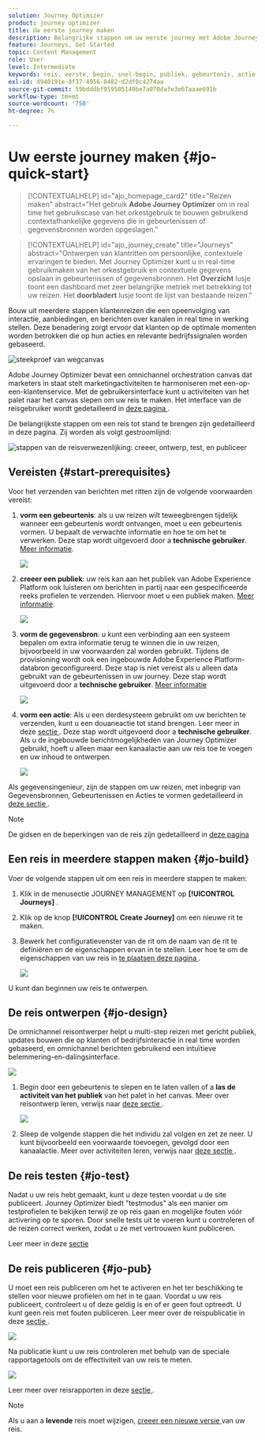 ```yaml
---
solution: Journey Optimizer
product: journey optimizer
title: Uw eerste journey maken
description: Belangrijke stappen om uw eerste journey met Adobe Journey Optimizer te maken
feature: Journeys, Get Started
topic: Content Management
role: User
level: Intermediate
keywords: reis, eerste, begin, snel-begin, publiek, gebeurtenis, actie
exl-id: d940191e-8f37-4956-8482-d2df0c4274aa
source-git-commit: 59bdddbf959505140be7a070dafe3e67aaae691b
workflow-type: tm+mt
source-wordcount: '758'
ht-degree: 7%

---
```


# Uw eerste journey maken {#jo-quick-start}

>[!CONTEXTUALHELP]
>id="ajo_homepage_card2"
>title="Reizen maken"
>abstract="Het gebruik **Adobe Journey Optimizer** om in real time het gebruikscase van het orkestgebruik te bouwen gebruikend contextafhankelijke gegevens die in gebeurtenissen of gegevensbronnen worden opgeslagen."

>[!CONTEXTUALHELP]
>id="ajo_journey_create"
>title="Journeys"
>abstract="Ontwerpen van klantritten om persoonlijke, contextuele ervaringen te bieden. Met Journey Optimizer kunt u in real-time gebruikmaken van het orkestgebruik en contextuele gegevens opslaan in gebeurtenissen of gegevensbronnen. Het **Overzicht** lusje toont een dashboard met zeer belangrijke metriek met betrekking tot uw reizen. Het **doorbladert** lusje toont de lijst van bestaande reizen."

Bouw uit meerdere stappen klantenreizen die een opeenvolging van interactie, aanbiedingen, en berichten over kanalen in real time in werking stellen. Deze benadering zorgt ervoor dat klanten op de optimale momenten worden betrokken die op hun acties en relevante bedrijfssignalen worden gebaseerd.

![ steekproef van wegcanvas ](assets/journey38.png)

Adobe Journey Optimizer bevat een omnichannel orchestration canvas dat marketers in staat stelt marketingactiviteiten te harmoniseren met een-op-een-klantenservice. Met de gebruikersinterface kunt u activiteiten van het palet naar het canvas slepen om uw reis te maken. Het interface van de reisgebruiker wordt gedetailleerd in [ deze pagina ](journey-ui.md).

De belangrijkste stappen om een reis tot stand te brengen zijn gedetailleerd in deze pagina. Zij worden als volgt gestroomlijnd:

![ stappen van de reisverwezenlijking: creeer, ontwerp, test, en publiceer ](assets/journey-creation-process.png)


## Vereisten {#start-prerequisites}

Voor het verzenden van berichten met ritten zijn de volgende voorwaarden vereist:

1. **vorm een gebeurtenis**: als u uw reizen wilt teweegbrengen tijdelijk wanneer een gebeurtenis wordt ontvangen, moet u een gebeurtenis vormen. U bepaalt de verwachte informatie en hoe te om het te verwerken. Deze stap wordt uitgevoerd door a **technische gebruiker**. [Meer informatie](../event/about-events.md).

   ![](assets/jo-event7bis.png)

1. **creeer een publiek**: uw reis kan aan het publiek van Adobe Experience Platform ook luisteren om berichten in partij naar een gespecificeerde reeks profielen te verzenden. Hiervoor moet u een publiek maken. [Meer informatie](../audience/about-audiences.md).

   ![](assets/segment2.png)

1. **vorm de gegevensbron**: u kunt een verbinding aan een systeem bepalen om extra informatie terug te winnen die in uw reizen, bijvoorbeeld in uw voorwaarden zal worden gebruikt. Tijdens de provisioning wordt ook een ingebouwde Adobe Experience Platform-databron geconfigureerd. Deze stap is niet vereist als u alleen data gebruikt van de gebeurtenissen in uw journey. Deze stap wordt uitgevoerd door a **technische gebruiker**. [Meer informatie](../datasource/about-data-sources.md)

   ![](assets/jo-datasource.png)

1. **vorm een actie**: Als u een derdesysteem gebruikt om uw berichten te verzenden, kunt u een douaneactie tot stand brengen. Leer meer in deze [ sectie ](../action/action.md). Deze stap wordt uitgevoerd door a **technische gebruiker**. Als u de ingebouwde berichtmogelijkheden van Journey Optimizer gebruikt, hoeft u alleen maar een kanaalactie aan uw reis toe te voegen en uw inhoud te ontwerpen.

   ![](assets/custom2.png)



Als gegevensingenieur, zijn de stappen om uw reizen, met inbegrip van Gegevensbronnen, Gebeurtenissen en Acties te vormen gedetailleerd in [ deze sectie ](../configuration/about-data-sources-events-actions.md).


>[!NOTE]
>
>De gidsen en de beperkingen van de reis zijn gedetailleerd in [ deze pagina ](../start/guardrails.md)

## Een reis in meerdere stappen maken {#jo-build}

Voer de volgende stappen uit om een reis in meerdere stappen te maken:

1. Klik in de menusectie JOURNEY MANAGEMENT op **[!UICONTROL Journeys]** .

1. Klik op de knop **[!UICONTROL Create Journey]** om een nieuwe rit te maken.

1. Bewerk het configuratievenster van de rit om de naam van de rit te definiëren en de eigenschappen ervan in te stellen. Leer hoe te om de eigenschappen van uw reis in [ te plaatsen deze pagina ](journey-properties.md).

   ![](assets/jo-properties.png)

U kunt dan beginnen uw reis te ontwerpen.

## De reis ontwerpen {#jo-design}

De omnichannel reisontwerper helpt u multi-step reizen met gericht publiek, updates bouwen die op klanten of bedrijfsinteractie in real time worden gebaseerd, en omnichannel berichten gebruikend een intuïtieve belemmering-en-dalingsinterface.

![](assets/journey38.png)

1. Begin door een gebeurtenis te slepen en te laten vallen of a **las de activiteit van het publiek** van het palet in het canvas. Meer over reisontwerp leren, verwijs naar [ deze sectie ](using-the-journey-designer.md).

   ![](assets/read-segment.png)

1. Sleep de volgende stappen die het individu zal volgen en zet ze neer. U kunt bijvoorbeeld een voorwaarde toevoegen, gevolgd door een kanaalactie. Meer over activiteiten leren, verwijs naar [ deze sectie ](about-journey-activities.md).

## De reis testen {#jo-test}

Nadat u uw reis hebt gemaakt, kunt u deze testen voordat u de site publiceert. Journey Optimizer biedt &quot;testmodus&quot; als een manier om testprofielen te bekijken terwijl ze op reis gaan en mogelijke fouten vóór activering op te sporen. Door snelle tests uit te voeren kunt u controleren of de reizen correct werken, zodat u ze met vertrouwen kunt publiceren.

Leer meer in deze [ sectie ](testing-the-journey.md)

## De reis publiceren {#jo-pub}

U moet een reis publiceren om het te activeren en het ter beschikking te stellen voor nieuwe profielen om het in te gaan. Voordat u uw reis publiceert, controleert u of deze geldig is en of er geen fout optreedt. U kunt geen reis met fouten publiceren. Leer meer over de reispublicatie in deze [ sectie ](publishing-the-journey.md).

![](assets/jo-journeyuc2_32bis.png)

Na publicatie kunt u uw reis controleren met behulp van de speciale rapportagetools om de effectiviteit van uw reis te meten.

![](assets/jo-dynamic_report_journey_12.png)

Leer meer over reisrapporten in deze [ sectie ](../reports/live-report.md).

>[!NOTE]
>
>Als u aan a **levende** reis moet wijzigen, [ creeer een nieuwe versie ](journey-ui.md#journey-versions) van uw reis.
